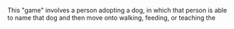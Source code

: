 This "game" involves a person adopting a dog, in which that person is able to name that dog and then move onto walking, feeding, or teaching the 
